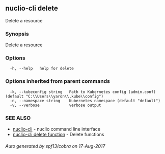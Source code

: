 ## nuclio-cli delete

Delete a resource

### Synopsis


Delete a resource

### Options

```
  -h, --help   help for delete
```

### Options inherited from parent commands

```
  -k, --kubeconfig string   Path to Kubernetes config (admin.conf) (default "C:\\Users\\yaron\\.kube\\config")
  -n, --namespace string    Kubernetes namespace (default "default")
  -v, --verbose             verbose output
```

### SEE ALSO
* [nuclio-cli](nuclio-cli.md)	 - nuclio command line interface
* [nuclio-cli delete function](nuclio-cli_delete_function.md)	 - Delete functions

###### Auto generated by spf13/cobra on 17-Aug-2017
